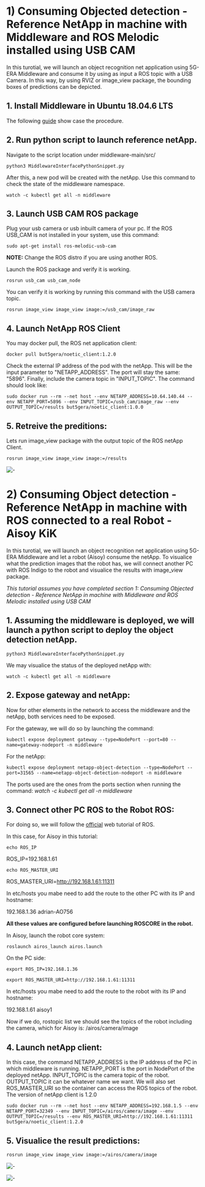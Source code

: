 # 1) Consuming Objected detection - Reference NetApp in machine with Middleware and ROS Melodic installed using USB CAM

In this turotial, we will launch an object recognition net application using 5G-ERA Middleware and consume it by using as input a ROS topic with a USB Camera.
In this way, by using RVIZ or image_view package, the bounding boxes of predictions can be depicted.

## 1. Install Middleware in Ubuntu 18.04.6 LTS

The following [guide](../Administrator/Middleware_Installation.md) show case the procedure.

## 2. Run python script to launch reference netApp.

Navigate to the script location under middleware-main/src/

```console
python3 MiddlewareInterfacePythonSnippet.py 
```

After this, a new pod will be created with the netApp. Use this command to check the state of the middleware namespace.

```console
watch -c kubectl get all -n middleware
```

## 3. Launch USB CAM ROS package

Plug your usb camera or usb inbuilt camera of your pc. If the ROS USB_CAM is not installed in your system, use this command:

```console
sudo apt-get install ros-melodic-usb-cam
```
**NOTE:** Change the ROS distro if you are using another ROS.

Launch the ROS package and verify it is working.

```console
rosrun usb_cam usb_cam_node 
```

You can verify it is working by running this command with the USB camera topic.
```console
rosrun image_view image_view image:=/usb_cam/image_raw
```

## 4. Launch NetApp ROS Client

You may docker pull, the ROS net application client:

```console
docker pull but5gera/noetic_client:1.2.0
```

Check the external IP address of the pod with the netApp. This will be the input parameter to "NETAPP_ADDRESS". The port will stay the same: "5896".
Finally, include the camera topic in "INPUT_TOPIC". The command should look like:

```console
sudo docker run --rm --net host --env NETAPP_ADDRESS=10.64.140.44 --env NETAPP_PORT=5896 --env INPUT_TOPIC=/usb_cam/image_raw --env OUTPUT_TOPIC=/results but5gera/noetic_client:1.0.0
```

## 5. Retreive the preditions: 
Lets run image_view package with the output topic of the ROS netApp Client.

```console
rosrun image_view image_view image:=/results
```

<p align="left">
    <img src="imgs/pred.png" alt="- ">
</p>


# 2) Consuming Object detection - Reference NetApp in machine with ROS connected to a real Robot - Aisoy KiK

In this turotial, we will launch an object recognition net application using 5G-ERA Middleware and let a robot (Aisoy) consume the netApp. To visualice what the prediction images that the robot has, we will connect another PC with ROS Indigo to the robot and visualice the results with image_view package.

*This tutorial assumes you have completed section 1: Consuming Objected detection - Reference NetApp in machine with Middleware and ROS Melodic installed using USB CAM*

## 1. Assuming the middleware is deployed, we will launch a python script to deploy the object detection netApp.

```console
python3 MiddlewareInterfacePythonSnippet.py 
```

We may visualice the status of the deployed netApp with:

```console
watch -c kubectl get all -n middleware
```

## 2. Expose gateway and netApp:

Now for other elements in the network to access the middleware and the netApp, both services need to be exposed.

For the gateway, we will do so by launching the command:

```console
kubectl expose deployment gateway --type=NodePort --port=80 --name=gateway-nodeport -n middleware
```

For the netApp:


```console
kubectl expose deployment netapp-object-detection --type=NodePort --port=31565 --name=netapp-object-detection-nodeport -n middleware
```

The ports used are the ones from the ports section when running the command: *watch -c kubectl get all -n middleware*

## 3. Connect other PC ROS to the Robot ROS:

For doing so, we will follow the [official](http://wiki.ros.org/ROS/Tutorials/MultipleMachines) web tutorial of ROS.

In this case, for Aisoy in this tutorial:

```console
echo ROS_IP
```

ROS_IP=192.168.1.61

```console
echo ROS_MASTER_URI
```

ROS_MASTER_URI=http://192.168.1.61:11311

In etc/hosts you mabe need to add the route to the other PC with its IP and hostname:

192.168.1.36    adrian-AO756

**All these values are configured before launching ROSCORE in the robot.**

In Aisoy, launch the robot core system:

```console
roslaunch airos_launch airos.launch
```

On the PC side:
```console
export ROS_IP=192.168.1.36 
```

```console
export ROS_MASTER_URI=http://192.168.1.61:11311
```

In etc/hosts you mabe need to add the route to the robot with its IP and hostname:

192.168.1.61    aisoy1

Now if we do, rostopic list we should see the topics of the robot including the camera, which for Aisoy is: /airos/camera/image

## 4. Launch netApp client:

In this case, the command NETAPP_ADDRESS is the IP address of the PC in which middleware is running. NETAPP_PORT is the port in NodePort of the deployed netApp. INPUT_TOPIC is the camera topic of the robot. OUTPUT_TOPIC it can be whatever name we want. We will also set ROS_MASTER_URI so the container can access the ROS topics of the robot. The version of netApp client is 1.2.0 

```console
sudo docker run --rm --net host --env NETAPP_ADDRESS=192.168.1.5 --env NETAPP_PORT=32349 --env INPUT_TOPIC=/airos/camera/image --env OUTPUT_TOPIC=/results --env ROS_MASTER_URI=http://192.168.1.61:11311 but5gera/noetic_client:1.2.0
```

## 5. Visualice the result predictions:

```console
rosrun image_view image_view image:=/airos/camera/image
```

<p align="left">
    <img src="imgs/bottle.png" alt="- ">
</p>


<p align="left">
    <img src="imgs/suitcase.png" alt="- ">
</p>
